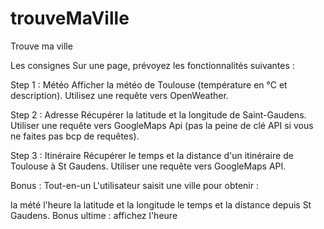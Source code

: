 # trouveMaVille
Trouve ma ville

Les consignes
Sur une page, prévoyez les fonctionnalités suivantes :

Step 1 : Météo Afficher la météo de Toulouse (température en °C et description). Utilisez une requête vers OpenWeather.

Step 2 : Adresse Récupérer la latitude et la longitude de Saint-Gaudens. Utiliser une requête vers GoogleMaps Api (pas la peine de clé API si vous ne faites pas bcp de requêtes).

Step 3 : Itinéraire Récupérer le temps et la distance d'un itinéraire de Toulouse à St Gaudens. Utiliser une requête vers GoogleMaps API.

Bonus : Tout-en-un
L'utilisateur saisit une ville pour obtenir :

la mété
l'heure
la latitude et la longitude
le temps et la distance depuis St Gaudens.
Bonus ultime : affichez l'heure
